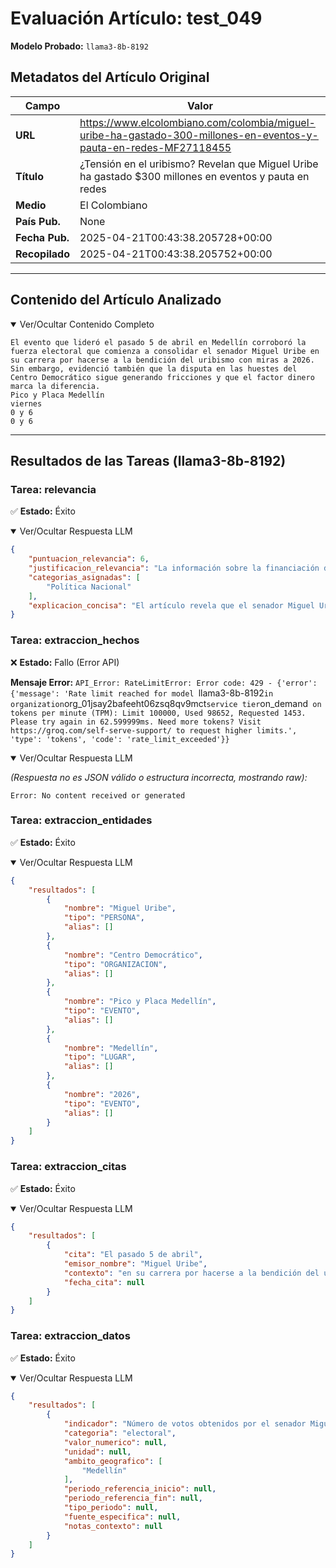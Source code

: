 # Evaluación Artículo: test_049
**Modelo Probado:** `llama3-8b-8192`

## Metadatos del Artículo Original

| Campo          | Valor                                      |
|----------------|--------------------------------------------|
| **URL**        | https://www.elcolombiano.com/colombia/miguel-uribe-ha-gastado-300-millones-en-eventos-y-pauta-en-redes-MF27118455           |
| **Título**     | ¿Tensión en el uribismo? Revelan que Miguel Uribe ha gastado $300 millones en eventos y pauta en redes       |
| **Medio**      | El Colombiano         |
| **País Pub.**  | None |
| **Fecha Pub.** | 2025-04-21T00:43:38.205728+00:00 |
| **Recopilado** | 2025-04-21T00:43:38.205752+00:00 |

---

## Contenido del Artículo Analizado

<details open>
<summary>Ver/Ocultar Contenido Completo</summary>

```text
El evento que lideró el pasado 5 de abril en Medellín corroboró la fuerza electoral que comienza a consolidar el senador Miguel Uribe en su carrera por hacerse a la bendición del uribismo con miras a 2026. Sin embargo, evidenció también que la disputa en las huestes del Centro Democrático sigue generando fricciones y que el factor dinero marca la diferencia.
Pico y Placa Medellín
viernes
0 y 6
0 y 6
```
</details>

---

## Resultados de las Tareas (llama3-8b-8192)

### Tarea: relevancia

✅ **Estado:** Éxito


<details open>
<summary>Ver/Ocultar Respuesta LLM</summary>

```json
{
    "puntuacion_relevancia": 6,
    "justificacion_relevancia": "La información sobre la financiación de eventos y pauta en redes de Miguel Uribe es relevante para el uribismo y la política colombiana.",
    "categorias_asignadas": [
        "Política Nacional"
    ],
    "explicacion_concisa": "El artículo revela que el senador Miguel Uribe ha gastado $300 millones en eventos y pauta en redes, lo que puede influir en su carrera política y la disputa dentro del Centro Democrático."
}
```
</details>


### Tarea: extraccion_hechos

❌ **Estado:** Fallo (Error API)

   **Mensaje Error:** `API_Error: RateLimitError: Error code: 429 - {'error': {'message': 'Rate limit reached for model `llama3-8b-8192` in organization `org_01jsay2bafeeht06zsq8qv9mct` service tier `on_demand` on tokens per minute (TPM): Limit 100000, Used 98652, Requested 1453. Please try again in 62.599999ms. Need more tokens? Visit https://groq.com/self-serve-support/ to request higher limits.', 'type': 'tokens', 'code': 'rate_limit_exceeded'}}`


<details open>
<summary>Ver/Ocultar Respuesta LLM</summary>

_(Respuesta no es JSON válido o estructura incorrecta, mostrando raw):_
```
Error: No content received or generated
```
</details>


### Tarea: extraccion_entidades

✅ **Estado:** Éxito


<details open>
<summary>Ver/Ocultar Respuesta LLM</summary>

```json
{
    "resultados": [
        {
            "nombre": "Miguel Uribe",
            "tipo": "PERSONA",
            "alias": []
        },
        {
            "nombre": "Centro Democrático",
            "tipo": "ORGANIZACION",
            "alias": []
        },
        {
            "nombre": "Pico y Placa Medellín",
            "tipo": "EVENTO",
            "alias": []
        },
        {
            "nombre": "Medellín",
            "tipo": "LUGAR",
            "alias": []
        },
        {
            "nombre": "2026",
            "tipo": "EVENTO",
            "alias": []
        }
    ]
}
```
</details>


### Tarea: extraccion_citas

✅ **Estado:** Éxito


<details open>
<summary>Ver/Ocultar Respuesta LLM</summary>

```json
{
    "resultados": [
        {
            "cita": "El pasado 5 de abril",
            "emisor_nombre": "Miguel Uribe",
            "contexto": "en su carrera por hacerse a la bendición del uribismo con miras a 2026",
            "fecha_cita": null
        }
    ]
}
```
</details>


### Tarea: extraccion_datos

✅ **Estado:** Éxito


<details open>
<summary>Ver/Ocultar Respuesta LLM</summary>

```json
{
    "resultados": [
        {
            "indicador": "Número de votos obtenidos por el senador Miguel Uribe",
            "categoria": "electoral",
            "valor_numerico": null,
            "unidad": null,
            "ambito_geografico": [
                "Medellín"
            ],
            "periodo_referencia_inicio": null,
            "periodo_referencia_fin": null,
            "tipo_periodo": null,
            "fuente_especifica": null,
            "notas_contexto": null
        }
    ]
}
```
</details>
